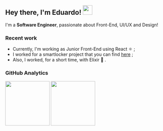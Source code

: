 ## Hey there, I'm Eduardo! <img src= "https://user-images.githubusercontent.com/26300784/170683899-22b62921-40db-4631-822b-8de922e6ae16.gif" width ="30" >



I'm a **Software Engineer**, passionate about Front-End, UI/UX and Design!

### Recent work
- Currently, I'm working as Junior Front-End using React ⚛ ;
- I worked for a smartlocker project that you can find [here](https://gitlab.com/oz_wonderland/py-locker) ;
- Also, I worked, for a short time, with Elixir 🧪 .



### GitHub Analytics

<p align="left">
  <img height="140em"  src= "https://github-readme-stats.vercel.app/api?username=edupaulos&show_icons=true&theme=tokyonight">
  <img height="140em"  src= "https://github-readme-stats.vercel.app/api/top-langs/?username=edupaulos&show_icons=true&theme=tokyonight&layout=compact">
</p>

<!---
Edix96/Edix96 is a ✨ special ✨ repository because its `README.md` (this file) appears on your GitHub profile.
You can click the Preview link to take a look at your changes.
--->
